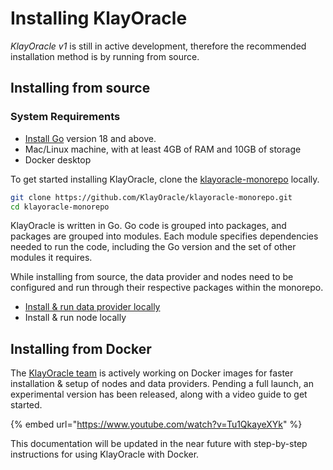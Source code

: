 # Installing KlayOracle

_KlayOracle v1_ is still in active development, therefore the recommended installation method is by running from source.

## Installing from source

### System Requirements

* [Install Go](https://go.dev/doc/install) version 18 and above.
* Mac/Linux machine, with at least 4GB of RAM and 10GB of storage
* Docker desktop

To get started installing KlayOracle, clone the [klayoracle-monorepo](https://github.com/KlayOracle/klayoracle-monorepo.git) locally.

```bash
git clone https://github.com/KlayOracle/klayoracle-monorepo.git
cd klayoracle-monorepo
```

KlayOracle is written in Go. Go code is grouped into packages, and packages are grouped into modules. Each module specifies dependencies needed to run the code, including the Go version and the set of other modules it requires.

While installing from source, the data provider and nodes need to be configured and run through their respective packages within the monorepo.

* [Install & run data provider locally](../data-providers/install-and-run-data-providers-locally.md)
* Install & run node locally

## Installing from Docker

The [KlayOracle team](https://github.com/KlayOracle/klayoracle-monorepo#contributors) is actively working on Docker images for faster installation & setup of nodes and data providers. Pending a full launch, an experimental version has been released, along with a video guide to get started.

{% embed url="https://www.youtube.com/watch?v=Tu1QkayeXYk" %}

This documentation will be updated in the near future with step-by-step instructions for using KlayOracle with Docker.
